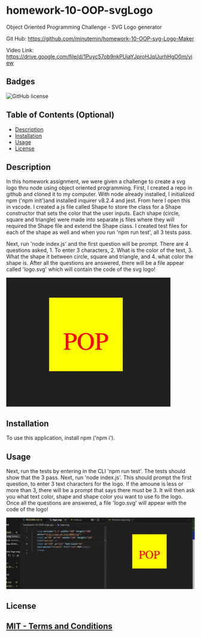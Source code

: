 # homework-10-OOP-svgLogo

Object Oriented Programming Challenge - SVG Logo generator

Git Hub: https://github.com/minutemin/homework-10-OOP-svg-Logo-Maker

Video Link: https://drive.google.com/file/d/1Puyc57ob9nkPUiaYJproHJqUurhHgO0m/view

## Badges
  ![GitHub license](https://img.shields.io/badge/license-MIT-blue.svg)

## Table of Contents (Optional)

- [Description](#description)
- [Installation](#installation)
- [Usage](#usage)
- [License](#license)

## Description

In this homework assignment, we were given a challenge to create a svg logo thru node using object oriented programming.  First, I created a repo in github and cloned it to my computer.  With node already installed, I initialized npm ('npm init')and installed inquirer v8.2.4 and jest. From here I open this in vscode.  I created a js file called Shape to store the class for a Shape constructor that sets the color that the user inputs.  Each shape (circle, square and triangle) were made into separate js files where they will required the Shape file and extend the Shape class.  I created test files for each of the shape as well and when you run 'npm run test', all 3 tests pass.  

Next, run 'node index.js' and the first question will be prompt.  There are 4 questions asked, 1. To enter 3 characters, 2. What is the color of the text, 3. What the shape it between circle, square and triangle, and 4. what color the shape is.  After all the questions are answered, there will be a file appear called 'logo.svg' which will contain the code of the svg logo!   

![Screenshot of SVG logo project](./assets/images/SVG_SS.png)

## Installation

To use this application, install npm ('npm i'). 

## Usage

 Next, run the tests by entering in the CLI 'npm run test'.  The tests should show that the 3 pass.  Next, run 'node index.js'.  This should prompt the first question, to enter 3 text characters for the logo. If the amoune is less or more than 3, there will be a prompt that says there must be 3.  It will then ask you what text color, shape and shape color you want to use fo the logo. Once all the questions are answered, a file 'logo.svg' will appear with the code of the logo! 

![Screenshot of SVG logo code and preview](./assets/images/Logo.svg-SS.png)


## License

[MIT - Terms and Conditions](https://choosealicense.com/licenses/MIT/)
---

